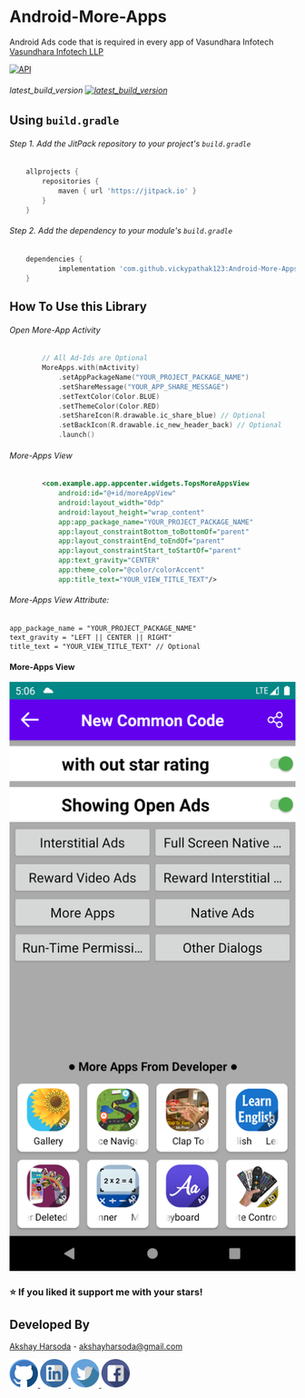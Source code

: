# Android-More-Apps
Android Ads code that is required in every app of Vasundhara Infotech [Vasundhara Infotech LLP](https://vasundharainfotechllp.com)

[![API](https://img.shields.io/badge/API-16%2B-brightgreen.svg?style=flat)](https://android-arsenal.com/api?level=16)
###### latest_build_version [![latest_build_version](https://jitpack.io/v/vickypathak123/Android-More-Apps.svg)](https://jitpack.io/#vickypathak123/Android-More-Apps)

## Using `build.gradle`
###### Step 1. Add the JitPack repository to your project's `build.gradle`
```groovy
	allprojects {
		repositories {
			maven { url 'https://jitpack.io' }
		}
	}
```

###### Step 2. Add the dependency to your module's `build.gradle`
```groovy
	dependencies {
	        implementation 'com.github.vickypathak123:Android-More-Apps:latest_build_version'
	}
```

## How To Use this Library

###### Open More-App Activity
```kotlin
        // All Ad-Ids are Optional
        MoreApps.with(mActivity)
            .setAppPackageName("YOUR_PROJECT_PACKAGE_NAME")
            .setShareMessage("YOUR_APP_SHARE_MESSAGE")
            .setTextColor(Color.BLUE)
            .setThemeColor(Color.RED)
            .setShareIcon(R.drawable.ic_share_blue) // Optional
            .setBackIcon(R.drawable.ic_new_header_back) // Optional
            .launch()
```

###### More-Apps View
```xml
        <com.example.app.appcenter.widgets.TopsMoreAppsView
            android:id="@+id/moreAppView"
            android:layout_width="0dp"
            android:layout_height="wrap_content"
            app:app_package_name="YOUR_PROJECT_PACKAGE_NAME"
            app:layout_constraintBottom_toBottomOf="parent"
            app:layout_constraintEnd_toEndOf="parent"
            app:layout_constraintStart_toStartOf="parent"
            app:text_gravity="CENTER"
            app:theme_color="@color/colorAccent"
            app:title_text="YOUR_VIEW_TITLE_TEXT"/>
```

###### More-Apps View Attribute:

	app_package_name = "YOUR_PROJECT_PACKAGE_NAME"
	text_gravity = "LEFT || CENTER || RIGHT"
	title_text = "YOUR_VIEW_TITLE_TEXT" // Optional

#### More-Apps View
<img src="https://github.com/vickypathak123/Android-More-Apps/blob/master/screenshots/1.png" height="auto" width="600"/>

### ⭐️ If you liked it support me with your stars!

## Developed By
[Akshay Harsoda](https://github.com/AkshayHarsoda) - [akshayharsoda@gmail.com](https://mail.google.com/mail/u/0/?view=cm&fs=1&to=akshayharsoda@gmail.com&su=https://github.com/vickypathak123/Android-Ads-Helper&body=&bcc=akshayharsoda@gmail.com&tf=1)

  <a href="https://github.com/AkshayHarsoda" rel="nofollow">
  <img alt="Follow me on Google+" 
       height="50" width="50" 
       src="https://github.com/vickypathak123/Android-Ads-Helper/blob/master/social/github.png" 
       style="max-width:100%;">
  </a>

  <a href="" rel="nofollow">
  <img alt="Follow me on LinkedIn" 
       height="50" width="50" 
       src="https://github.com/vickypathak123/Android-Ads-Helper/blob/master/social/linkedin.png" 
       style="max-width:100%;">
  </a>

  <a href="" rel="nofollow">
  <img alt="Follow me on Facebook" 
       height="50" width="50"
       src="https://github.com/vickypathak123/Android-Ads-Helper/blob/master/social/twitter.png" 
       style="max-width:100%;">
  </a>

  <a href="" rel="nofollow">
  <img alt="Follow me on Facebook" 
       height="50" width="50" 
       src="https://github.com/vickypathak123/Android-Ads-Helper/blob/master/social/facebook.png" 
       style="max-width:100%;">
  </a>
